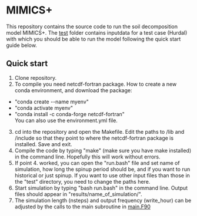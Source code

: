 # MIMICS+
This repository contains the source code to run the soil decomposition model MIMICS+. The [test](./test) folder contains inputdata for a test case (Hurdal) with which you should be able to run the model following the quick start guide below.

## Quick start  
1. Clone repository.  
2. To compile you need netcdf-fortran package. How to create a new conda environment, and download the package: 
 - "conda create --name myenv"
 - "conda activate myenv"
 - "conda install -c conda-forge netcdf-fortran"   
You can also use the environment.yml file. 
3. cd into the repository and open the Makefile. Edit the paths to /lib and /include so that they point to where the netcdf-fortran package is installed. Save and exit.  
4. Compile the code by typing "make" (make sure you have make installed) in the command line. Hopefully this will work without errors. 
5. If point 4. worked, you can open the "run.bash" file and set name of simulation, how long the spinup period should be, and if you want to run historical or just spinup. If you want to use other input files than those in the "test" directory, you need to change the paths here.  
6. Start simulation by typing "bash run.bash" in the command line. Output files should appear in "results/name_of_simulation/".
7. The simulation length (nsteps) and output frequency (write_hour) can be adjusted by the calls to the main subroutine in [main.F90](https://github.com/ecaas/MIMICSplus/blob/93e45deb9f7b3e9a4edfcabc985b0a01cc42f8da/src/main.f90#L138C1-L169C8) 
